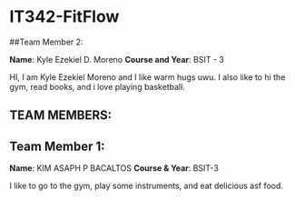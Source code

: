 # IT342-FitFlow





##Team Member 2:


**Name**: Kyle Ezekiel D. Moreno
**Course and Year**: BSIT - 3



HI, I am Kyle Ezekiel Moreno and I like warm hugs uwu. I also like to hi the gym, read books, and i love playing basketball.



## TEAM MEMBERS:

## Team Member 1:
**Name**: KIM ASAPH P BACALTOS
**Course & Year**: BSIT-3

I like to go to the gym, play some instruments, and eat delicious asf food.



